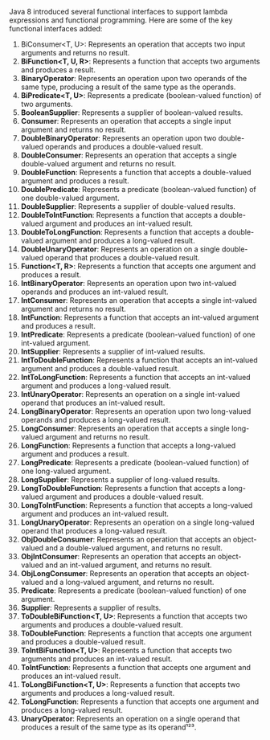 Java 8 introduced several functional interfaces to support lambda expressions and functional programming. Here are some of the key functional interfaces added:

1. BiConsumer<T, U>: Represents an operation that accepts two input arguments and returns no result.
2. **BiFunction<T, U, R>**: Represents a function that accepts two arguments and produces a result.
3. **BinaryOperator<T>**: Represents an operation upon two operands of the same type, producing a result of the same type as the operands.
4. **BiPredicate<T, U>**: Represents a predicate (boolean-valued function) of two arguments.
5. **BooleanSupplier**: Represents a supplier of boolean-valued results.
6. **Consumer<T>**: Represents an operation that accepts a single input argument and returns no result.
7. **DoubleBinaryOperator**: Represents an operation upon two double-valued operands and produces a double-valued result.
8. **DoubleConsumer**: Represents an operation that accepts a single double-valued argument and returns no result.
9. **DoubleFunction<R>**: Represents a function that accepts a double-valued argument and produces a result.
10. **DoublePredicate**: Represents a predicate (boolean-valued function) of one double-valued argument.
11. **DoubleSupplier**: Represents a supplier of double-valued results.
12. **DoubleToIntFunction**: Represents a function that accepts a double-valued argument and produces an int-valued result.
13. **DoubleToLongFunction**: Represents a function that accepts a double-valued argument and produces a long-valued result.
14. **DoubleUnaryOperator**: Represents an operation on a single double-valued operand that produces a double-valued result.
15. **Function<T, R>**: Represents a function that accepts one argument and produces a result.
16. **IntBinaryOperator**: Represents an operation upon two int-valued operands and produces an int-valued result.
17. **IntConsumer**: Represents an operation that accepts a single int-valued argument and returns no result.
18. **IntFunction<R>**: Represents a function that accepts an int-valued argument and produces a result.
19. **IntPredicate**: Represents a predicate (boolean-valued function) of one int-valued argument.
20. **IntSupplier**: Represents a supplier of int-valued results.
21. **IntToDoubleFunction**: Represents a function that accepts an int-valued argument and produces a double-valued result.
22. **IntToLongFunction**: Represents a function that accepts an int-valued argument and produces a long-valued result.
23. **IntUnaryOperator**: Represents an operation on a single int-valued operand that produces an int-valued result.
24. **LongBinaryOperator**: Represents an operation upon two long-valued operands and produces a long-valued result.
25. **LongConsumer**: Represents an operation that accepts a single long-valued argument and returns no result.
26. **LongFunction<R>**: Represents a function that accepts a long-valued argument and produces a result.
27. **LongPredicate**: Represents a predicate (boolean-valued function) of one long-valued argument.
28. **LongSupplier**: Represents a supplier of long-valued results.
29. **LongToDoubleFunction**: Represents a function that accepts a long-valued argument and produces a double-valued result.
30. **LongToIntFunction**: Represents a function that accepts a long-valued argument and produces an int-valued result.
31. **LongUnaryOperator**: Represents an operation on a single long-valued operand that produces a long-valued result.
32. **ObjDoubleConsumer<T>**: Represents an operation that accepts an object-valued and a double-valued argument, and returns no result.
33. **ObjIntConsumer<T>**: Represents an operation that accepts an object-valued and an int-valued argument, and returns no result.
34. **ObjLongConsumer<T>**: Represents an operation that accepts an object-valued and a long-valued argument, and returns no result.
35. **Predicate<T>**: Represents a predicate (boolean-valued function) of one argument.
36. **Supplier<T>**: Represents a supplier of results.
37. **ToDoubleBiFunction<T, U>**: Represents a function that accepts two arguments and produces a double-valued result.
38. **ToDoubleFunction<T>**: Represents a function that accepts one argument and produces a double-valued result.
39. **ToIntBiFunction<T, U>**: Represents a function that accepts two arguments and produces an int-valued result.
40. **ToIntFunction<T>**: Represents a function that accepts one argument and produces an int-valued result.
41. **ToLongBiFunction<T, U>**: Represents a function that accepts two arguments and produces a long-valued result.
42. **ToLongFunction<T>**: Represents a function that accepts one argument and produces a long-valued result.
43. **UnaryOperator<T>**: Represents an operation on a single operand that produces a result of the same type as its operand¹²³.


